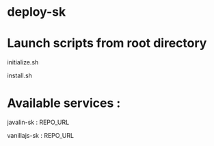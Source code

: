 # deploy-sk

# Launch scripts from root directory

initialize.sh

install.sh

# Available services :

javalin-sk : REPO_URL

vanillajs-sk : REPO_URL
